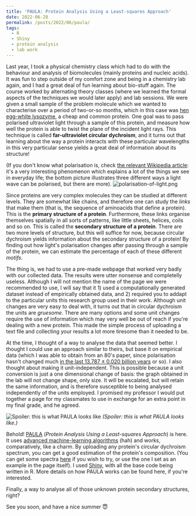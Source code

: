 ```yaml
---
title: 'PAULA: Protein Analysis Using a Least-squares Approach'
date: 2022-06-28
permalink: /posts/2022/06/paula/
tags:
  - R
  - Shiny
  - protein analysis
  - lab work
---
```


Last year, I took a physical chemistry class which had to do with the behaviour and analysis of biomolecules (mainly proteins and nucleic acids). It was fun to step outside of my comfort zone and being in a chemistry lab again, and I had a great deal of fun learning about bio-stuff again. The course worked by alternating theory classes (where we learned the formal aspects of the techniques we would later apply) and lab sessions. We were given a small sample of the problem molecule which we wanted to characterise over a period of two-or-so months, which in this case was [hen egg-white lysozyme](https://proteopedia.org/wiki/index.php/Hen_Egg-White_%28HEW%29_Lysozyme), a cheap and common protein. One goal was to pass polarised ultraviolet light through a sample of this protein, and measure how well the protein is able to twist the plane of the incident light rays. This technique is called **far-ultraviolet circular dychroism**, and it turns out that learning about the way a protein interacts with these particular wavelengths in this very particular sense yields a great deal of information about its structure!

(If you don't know what polarisation is, check [the relevant Wikipedia article](https://en.wikipedia.org/wiki/Polarization_(waves)): it's a very interesting phenomenon which explains a lot of the things we see in everyday life; the bottom picture illustrates three different ways a light wave can be polarised, but there are more).
![polarisation-of-light.png](https://github.com/malmriv/malmriv.github.io/blob/master/_posts/images/polarisation-of-light.png?raw=true)


Since proteins are very complex molecules they can be studied at different levels. They are somewhat like chains, and therefore one can study the _links_ that make them (that is, the sequence of aminoacids that define a protein). This is the **primary structure of a protein**. Furthermore, these links organise themselves spatially in all sorts of patterns, like little sheets, helices, coils and so on. This is called the **secondary structure of a protein**. There are two more levels of structure, but this will suffice for now, because circular dychroism yields information about the secondary structure of a protein! By finding out how light's polarisation changes after passing through a sample of the protein, we can estimate the percentage of each of these different _motifs_.

The thing is, we had to use a pre-made webpage that worked very badly with our collected data. The results were utter nonsense and completelly useless. Although I will not mention the name of the page we were recommended to use, I will say that it 1) used a computationally generated dataset instead of empirically obtained data, and 2) required you to addapt to the particular units this research group used in their work. Although unit changes are very easy to deal with, it turns out that in circular dychroism the units are _gruesome_. There are many options and some unit changes require the use of information which may very well be out of reach if you're dealing with a new protein. This made the simple process of uploading a text file and collecting your results a lot more tiresome than it needed to be.

At the time, I thought of a way to analyse the data that seemed better. I thought I could use an approach similar to theirs, but base it on empirical data (which I was able to obtain from an 80's paper, since polarisation hasn't changed much [in the last 13.787 ± 0.020 billion years](https://en.wikipedia.org/wiki/Age_of_the_universe) or so). I also thought about making it unit-independent. This is possible because a unit conversion is just a one dimensional change of basis: the graph obtained in the lab will not change shape, only size. It will be escalated, but will retain the same information, and is therefore susceptible to being analysed independently of the units employed. I promised my professor I would put together a page for my classmates to use in exchange for an extra point in my final grade, and he agreed.

![Spoiler: this is what PAULA looks like](https://github.com/malmriv/malmriv.github.io/blob/master/_posts/images/paula-screenshot.png?raw=true)
_(Spoiler: this is what PAULA looks like.)_

Behold! [PAULA](https://malmriv.shinyapps.io/paula/) (_Protein Analysis Using a Least-squares Approach_) is here. It uses [advanced machine-learning algorithms](https://en.wikipedia.org/wiki/Least_squares) (hah) and works, comparatively, like a charm. By uploading any protein's circular dychroism spectrum, you can get a good estimation of the protein's composition. (You can get some spectra [here](https://pcddb.cryst.bbk.ac.uk/) if you wish to try, or use the one I set as an example in the page itself). I used [Shiny](https://shiny.rstudio.com/), with all the base code being written in R. More details on how PAULA works can be found here, if you're interested.

Finally, a way to analyse all of those unknown protein secondary structures, right?



See you soon, and have a nice summer 😇


